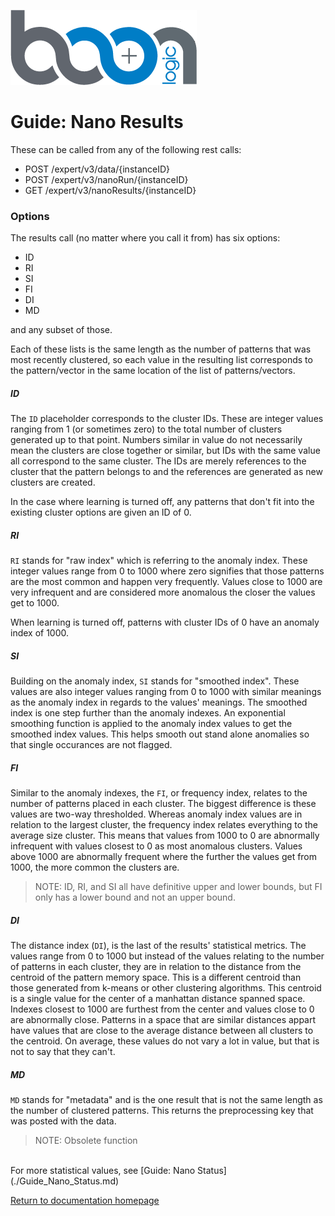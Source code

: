 ![Logo](../images/BoonLogic.png)
# Guide: Nano Results

These can be called from any of the following rest calls:
- POST /expert/v3/data/{instanceID}
- POST /expert/v3/nanoRun/{instanceID}
- GET /expert/v3/nanoResults/{instanceID}

### Options
The results call (no matter where you call it from) has six options:
- ID
- RI
- SI
- FI
- DI
- MD

and any subset of those.

Each of these lists is the same length as the number of patterns that was most recently clustered, so each value in the resulting list corresponds to the pattern/vector in the same location of the list of patterns/vectors.

##### ID
The `ID` placeholder corresponds to the cluster IDs. These are integer values ranging from 1 (or sometimes zero) to the total number of clusters generated up to that point. Numbers similar in value do not necessarily mean the clusters are close together or similar, but IDs with the same value all correspond to the same cluster. The IDs are merely references to the cluster that the pattern belongs to and the references are generated as new clusters are created.

In the case where learning is turned off, any patterns that don't fit into the existing cluster options are given an ID of 0.

##### RI
`RI` stands for "raw index" which is referring to the anomaly index. These integer values range from 0 to 1000 where zero signifies that those patterns are the most common and happen very frequently. Values close to 1000 are very infrequent and are considered more anomalous the closer the values get to 1000.

When learning is turned off, patterns with cluster IDs of 0 have an anomaly index of 1000.

##### SI
Building on the anomaly index, `SI` stands for "smoothed index". These values are also integer values ranging from 0 to 1000 with similar meanings as the anomaly index in regards to the values' meanings. The smoothed index is one step further than the anomaly indexes. An exponential smoothing function is applied to the anomaly index values to get the smoothed index values. This helps smooth out stand alone anomalies so that single occurances are not flagged.

##### FI
Similar to the anomaly indexes, the `FI`, or frequency index, relates to the number of patterns placed in each cluster. The biggest difference is these values are two-way thresholded. Whereas anomaly index values are in relation to the largest cluster, the frequency index relates everything to the average size cluster. This means that values from 1000 to 0 are abnormally infrequent with values closest to 0 as most anomalous clusters. Values above 1000 are abnormally frequent where the further the values get from 1000, the more common the clusters are.
>NOTE: ID, RI, and SI all have definitive upper and lower bounds, but FI only has a lower bound and not an upper bound.


##### DI
The distance index (`DI`), is the last of the results' statistical metrics. The values range from 0 to 1000 but instead of the values relating to the number of patterns in each cluster, they are in relation to the distance from the centroid of the pattern memory space. This is a different centroid than those generated from k-means or other clustering algorithms. This centroid is a single value for the center of a manhattan distance spanned space. Indexes closest to 1000 are furthest from the center and values close to 0 are abnormally close. Patterns in a space that are similar distances appart have values that are close to the average distance between all clusters to the centroid. On average, these values do not vary a lot in value, but that is not to say that they can't.

##### MD
`MD` stands for "metadata" and is the one result that is not the same length as the number of clustered patterns. This returns the preprocessing key that was posted with the data.
>NOTE: Obsolete function   


<br/>
For more statistical values, see [Guide: Nano Status](./Guide_Nano_Status.md) 

<br/>

[Return to documentation homepage](../UI-docs.md)
